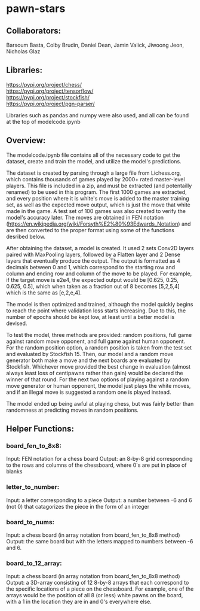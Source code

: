 # pawn-stars

## Collaborators:
Barsoum Basta, Colby Brudin, Daniel Dean, Jamin Valick, Jiwoong Jeon, Nicholas Glaz

## Libraries:
https://pypi.org/project/chess/
\
https://pypi.org/project/tensorflow/
\
https://pypi.org/project/stockfish/
\
https://pypi.org/project/pgn-parser/

Libraries such as pandas and numpy were also used, and all can be found at the top of modelcode.ipynb

## Overview:

The modelcode.ipynb file contains all of the necessary code to get the dataset, create and train the model, and utilize the model's predictions. 

The dataset is created by parsing through a large file from Lichess.org, which contains thousands of games played by 2000+ rated master-level players. This file is included in a zip, and must be extracted (and potentailly renamed) to be used in this program. The first 1000 games are extracted, and every position where it is white's move is added to the master training set, as well as the expected move output, which is just the move that white made in the game. A test set of 100 games was also created to verify the model's accuracy later. The moves are obtained in FEN notation (https://en.wikipedia.org/wiki/Forsyth%E2%80%93Edwards_Notation) and are then converted to the proper format using some of the functions desribed below.

After obtaining the dataset, a model is created. It used 2 sets Conv2D layers paired with MaxPooling layers, followed by a Flatten layer and 2 Dense layers that eventually produce the output. The output is formatted as 4 decimals between 0 and 1, which correspond to the starting row and column and ending row and column of the move to be played. For example, if the target move is e2e4, the expected output would be [0.625, 0.25, 0.625, 0.5], which when taken as a fraction out of 8 becomes [5,2,5,4] which is the same as [e,2,e,4].

The model is then optimized and trained, although the model quickly begins to reach the point where validation loss starts increasing. Due to this, the number of epochs should be kept low, at least until a better model is devised. 

To test the model, three methods are provided: random positions, full game against random move opponent, and full game against human opponent. For the random position option, a random position is taken from the test set and evaluated by Stockfish 15. Then, our model and a random move generator both make a move and the next boards are evaluated by Stockfish. Whichever move provided the best change in evaluation (almost always least loss of centipawns rather than gain) would be declared the winner of that round. For the next two options of playing against a random move generator or human opponent, the model just plays the white moves, and if an illegal move is suggested a random one is played instead.

The model ended up being awful at playing chess, but was fairly better than randomness at predicting moves in random positions. 

## Helper Functions:

### board_fen_to_8x8:
Input: FEN notation for a chess board
Output: an 8-by-8 grid corresponding to the rows and columns of the chessboard, where 0's are put in place of blanks

### letter_to_number:
Input: a letter corresponding to a piece
Output: a number between -6 and 6 (not 0) that catagorizes the piece in the form of an integer

### board_to_nums:
Input: a chess board (in array notation from board_fen_to_8x8 method)
Output: the same board but with the letters mapped to numbers between -6 and 6.

### board_to_12_array:
Input: a chess board (in array notation from board_fen_to_8x8 method)
Output: a 3D-array consisting of 12 8-by-8 arrays that each correspond to the specific locations of a piece on the chessboard. For example, one of the arrays would be the position of all 8 (or less) white pawns on the board, with a 1 in the location they are in and 0's everywhere else.

